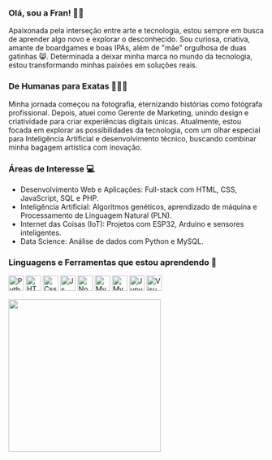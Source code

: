 ### Olá, sou a Fran! 🙋‍♀️
Apaixonada pela interseção entre arte e tecnologia, estou sempre em busca de aprender algo novo e explorar o desconhecido. Sou curiosa, criativa, amante de boardgames e boas IPAs, além de "mãe" orgulhosa de duas gatinhas 😸. Determinada a deixar minha marca no mundo da tecnologia, estou transformando minhas paixões em soluções reais.

### De Humanas para Exatas 👩🏻‍💻
Minha jornada começou na fotografia, eternizando histórias como fotógrafa profissional. Depois, atuei como Gerente de Marketing, unindo design e criatividade para criar experiências digitais únicas. Atualmente, estou focada em explorar as possibilidades da tecnologia, com um olhar especial para Inteligência Artificial e desenvolvimento técnico, buscando combinar minha bagagem artística com inovação.

### Áreas de Interesse 💻
- Desenvolvimento Web e Aplicações: Full-stack com HTML, CSS, JavaScript, SQL e PHP.
- Inteligência Artificial: Algoritmos genéticos, aprendizado de máquina e Processamento de Linguagem Natural (PLN).
- Internet das Coisas (IoT): Projetos com ESP32, Arduino e sensores inteligentes.
- Data Science: Análise de dados com Python e MySQL.
  
### Linguagens e Ferramentas que estou aprendendo 🚀

<img src="https://www.svgrepo.com/show/452091/python.svg" width="30px" alt="Python"> <img src="https://www.svgrepo.com/show/452228/html-5.svg" width="30px" alt="HTML5"> <img src="https://www.svgrepo.com/show/452185/css-3.svg" width="30px" alt="Css"> <img src="https://www.svgrepo.com/show/349419/javascript.svg" width="30px" alt="Js"> <img src="https://www.svgrepo.com/show/354119/nodejs-icon.svg" width="30px" alt="NodeJs"> <img src="https://www.svgrepo.com/show/452088/php.svg" width="30px" alt="MySql">
<img src="https://www.svgrepo.com/show/373309/mysql.svg" width="30px" alt="MySql"> <img src="https://www.svgrepo.com/show/353949/jupyter.svg" width="30px" alt="Jupyter"> <img src="https://www.svgrepo.com/show/354522/visual-studio-code.svg" width="30px" alt="Visualcode">

<img src="https://http.cat/images/417.jpg" width="300px">



